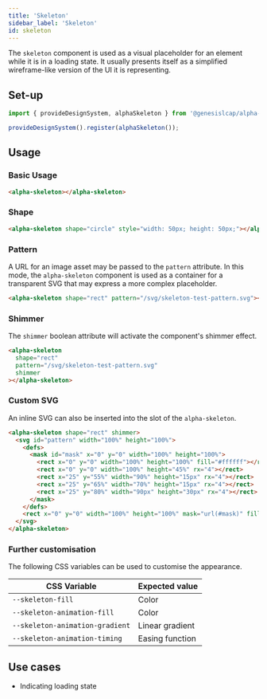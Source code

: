 ```yaml
---
title: 'Skeleton'
sidebar_label: 'Skeleton'
id: skeleton
---
```


The `skeleton` component is used as a visual placeholder for an element while it is in a loading state. It usually presents itself as a simplified wireframe-like version of the UI it is representing.

## Set-up

```ts
import { provideDesignSystem, alphaSkeleton } from '@genesislcap/alpha-design-system';

provideDesignSystem().register(alphaSkeleton());
```

## Usage

### Basic Usage

```html live
<alpha-skeleton></alpha-skeleton>
```

### Shape

```html
<alpha-skeleton shape="circle" style="width: 50px; height: 50px;"></alpha-skeleton>
```

### Pattern

A URL for an image asset may be passed to the `pattern` attribute. In this mode, the `alpha-skeleton` component is used as a container for a transparent SVG that may express a more complex placeholder.

```html
<alpha-skeleton shape="rect" pattern="/svg/skeleton-test-pattern.svg"></alpha-skeleton>
```

### Shimmer

The `shimmer` boolean attribute will activate the component's shimmer effect.

```html
<alpha-skeleton
  shape="rect"
  pattern="/svg/skeleton-test-pattern.svg"
  shimmer
></alpha-skeleton>
```

### Custom SVG

An inline SVG can also be inserted into the slot of the `alpha-skeleton`.

```html
<alpha-skeleton shape="rect" shimmer>
  <svg id="pattern" width="100%" height="100%">
    <defs>
      <mask id="mask" x="0" y="0" width="100%" height="100%">
        <rect x="0" y="0" width="100%" height="100%" fill="#ffffff"></rect>
        <rect x="0" y="0" width="100%" height="45%" rx="4"></rect>
        <rect x="25" y="55%" width="90%" height="15px" rx="4"></rect>
        <rect x="25" y="65%" width="70%" height="15px" rx="4"></rect>
        <rect x="25" y="80%" width="90px" height="30px" rx="4"></rect>
      </mask>
    </defs>
    <rect x="0" y="0" width="100%" height="100%" mask="url(#mask)" fill="#ffffff"></rect>
  </svg>
</alpha-skeleton>
```

### Further customisation

The following CSS variables can be used to customise the appearance.

| CSS Variable                    | Expected value  |
| ------------------------------- | --------------- |
| `--skeleton-fill`               | Color           |
| `--skeleton-animation-fill`     | Color           |
| `--skeleton-animation-gradient` | Linear gradient |
| `--skeleton-animation-timing`   | Easing function |

## Use cases

* Indicating loading state